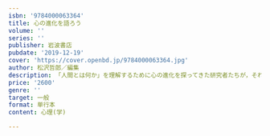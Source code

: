```yaml
---
isbn: '9784000063364'
title: 心の進化を語ろう
volume: ''
series: ''
publisher: 岩波書店
pubdate: '2019-12-19'
cover: 'https://cover.openbd.jp/9784000063364.jpg'
author: 松沢哲郎／編集
description: 「人間とは何か」を理解するために心の進化を探ってきた研究者たちが，それぞれの視点から成果を語る．
price: '2600'
genre: ''
target: 一般
format: 単行本
content: 心理(学)

---
```

